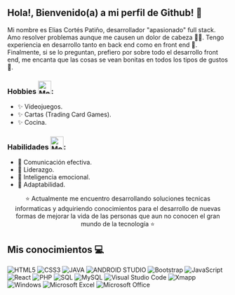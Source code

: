 
## Hola!, Bienvenido(a) a mi perfil de Github! 💬
<p> 
Mi nombre es Elias Cortés Patiño, desarrollador "apasionado" full stack. 
Amo resolver problemas aunque me causen un dolor de cabeza 🖤😖.
Tengo experiencia en desarrollo tanto en back end como en front end 🤝.
Finalmente, si se lo preguntan, prefiero por sobre todo el desarrollo front end, me encanta que las cosas se vean bonitas en todos los tipos de gustos 🦎.</p>

### Hobbies <img src="https://i.imgur.com/veZrcC7.gif" alt="Meaow" width="30" />: 
- ✨ Videojuegos.
- ✨ Cartas (Trading Card Games).
- ✨ Cocina.

### Habilidades <img src="https://i.imgur.com/veZrcC7.gif" alt="Meaow" width="30" />: 
- 🧠 Comunicación efectiva.
- 🧠 Liderazgo.
- 🧠 Inteligencia emocional.
- 🧠 Adaptabilidad.


<div align="center">
⭐ Actualmente me encuentro desarrollando soluciones tecnicas informaticas y adquiriendo conocimientos para el desarrollo de nuevas formas de mejorar la vida de las personas que aun no conocen el gran mundo de la tecnología ⭐
</div>

## Mis conocimientos 💻
![HTML5](https://img.shields.io/badge/html5-%23E34F26.svg?style=for-the-badge&logo=html5&logoColor=white)
![CSS3](https://img.shields.io/badge/css3-%231572B6.svg?style=for-the-badge&logo=css3&logoColor=white)
![JAVA](https://img.shields.io/badge/java-%231572B6.svg?style=for-the-badge&logo=JAVA&logoColor=white)
![ANDROID STUDIO](https://img.shields.io/badge/Android-green.svg?style=for-the-badge&logo=android&logoColor=white)
![Bootstrap](https://img.shields.io/badge/bootstrap-%23563D7C.svg?style=for-the-badge&logo=bootstrap&logoColor=white)
![JavaScript](https://img.shields.io/badge/javascript-%23323330.svg?style=for-the-badge&logo=javascript&logoColor=%23F7DF1E)
![React](https://img.shields.io/badge/react-%2320232a.svg?style=for-the-badge&logo=react&logoColor=%2361DAFB)
![PHP](https://img.shields.io/badge/php-%23777BB4.svg?style=for-the-badge&logo=php&logoColor=white)
![SQL](https://custom-icon-badges.herokuapp.com/badge/SQL-025E8C.svg?logo=database&logoColor=white)
![MySQL](https://img.shields.io/badge/MySQL-00000F?style=for-the-badge&logo=mysql&logoColor=white)
![Visual Studio Code](https://img.shields.io/badge/Visual%20Studio%20Code-0078d7.svg?style=for-the-badge&logo=visual-studio-code&logoColor=white)
![Xmapp](https://img.shields.io/badge/Xampp-F37623?style=for-the-badge&logo=xampp&logoColor=white)
![Windows](https://img.shields.io/badge/Windows-0078D6?style=for-the-badge&logo=windows&logoColor=white)
![Microsoft Excel](https://img.shields.io/badge/Microsoft_Excel-217346?style=for-the-badge&logo=microsoft-excel&logoColor=white)
![Microsoft Office](https://img.shields.io/badge/Microsoft_Office-D83B01?style=for-the-badge&logo=microsoft-office&logoColor=white)

<!--
**Byfrem/Byfrem** is a ✨ _special_ ✨ repository because its `README.md` (this file) appears on your GitHub profile.

Here are some ideas to get you started:

- 🔭 I’m currently working on ...
- 🌱 I’m currently learning ...
- 👯 I’m looking to collaborate on ...
- 🤔 I’m looking for help with ...
- 💬 Ask me about ...
- 📫 How to reach me: ...
- 😄 Pronouns: ...
- ⚡ Fun fact: ...
-->
